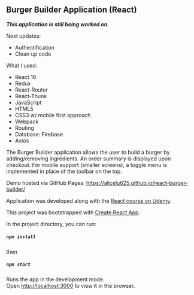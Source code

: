 
## Burger Builder Application (React)

***This application is still being worked on.***

Next updates:
* Authentification
* Clean up code

What I used: 
* React 16
* Redux
* React-Router
* React-Thunk
* JavaScript
* HTML5
* CSS3 w/ mobile first approach
* Webpack
* Routing
* Database: Firebase
* Axios


The Burger Builder application allows the user to build a burger by adding/removing ingredients. An order summary is displayed upon checkout. For mobile support (smaller screens), a toggle menu is implemented in place of the toolbar on the top.

Demo hosted via GitHub Pages: https://alicelu625.github.io/react-burger-builder/ 

Application was developed along with the [React course on Udemy](https://www.udemy.com/course/react-the-complete-guide-incl-redux/).

This project was bootstrapped with [Create React App](https://github.com/facebook/create-react-app).

In the project directory, you can run:
##### `npm install`

then

##### `npm start`

Runs the app in the development mode.<br />
Open [http://localhost:3000](http://localhost:3000) to view it in the browser.